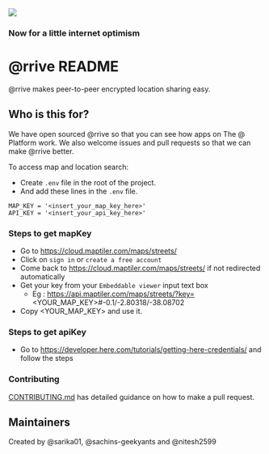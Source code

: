 <img src="https://atsign.dev/assets/img/@dev.png?sanitize=true">

### Now for a little internet optimism

# @‎rrive README

@‎rrive makes peer-to-peer encrypted location sharing easy. 

## Who is this for?

We have open sourced @‎rrive so that you can see how apps on The @ Platform
work. We also welcome issues and pull requests so that we can make @‎rrive
better.

To access map and location search:
 - Create `.env` file in the root of the project.
 - And add these lines in the `.env` file.
 ```
MAP_KEY = '<insert_your_map_key_here>' 
API_KEY = '<insert_your_api_key_here>'
 ```

### Steps to get mapKey

  - Go to https://cloud.maptiler.com/maps/streets/
  - Click on `sign in` or `create a free account`
  - Come back to https://cloud.maptiler.com/maps/streets/ if not redirected automatically
  - Get your key from your `Embeddable viewer` input text box 
    - Eg : https://api.maptiler.com/maps/streets/?key=<YOUR_MAP_KEY>#-0.1/-2.80318/-38.08702
  - Copy <YOUR_MAP_KEY> and use it.

### Steps to get apiKey

  - Go to https://developer.here.com/tutorials/getting-here-credentials/ and follow the steps

### Contributing

[CONTRIBUTING.md](CONTRIBUTING.md) has detailed guidance on how to make a
pull request.

## Maintainers

Created by @sarika01, @sachins-geekyants and @nitesh2599
